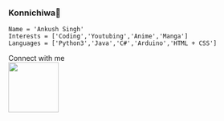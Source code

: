 ### Konnichiwa👋
    Name = 'Ankush Singh'
    Interests = ['Coding','Youtubing','Anime','Manga']
    Languages = ['Python3','Java','C#','Arduino','HTML + CSS']
Connect with me\
[<img src="http://www.google.com.au/images/nav_logo7.png" width="100">](http://google.com.au/)
